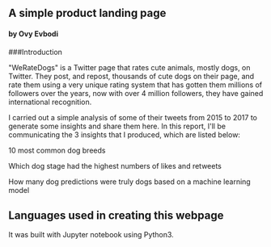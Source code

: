 ## A simple product landing page
#### by Ovy Evbodi


###Introduction

"WeRateDogs" is a Twitter page that rates cute animals, mostly dogs, on Twitter. They post, and repost, thousands of cute dogs on their page, and rate them using a very unique rating system that has gotten them millions of followers over the years, now with over 4 million followers, they have gained international recognition.

I carried out a simple analysis of some of their tweets from 2015 to 2017 to generate some insights and share them here. In this report, I'll be communicating the 3 insights that I produced, which are listed below:

10 most common dog breeds

Which dog stage had the highest numbers of likes and retweets

How many dog predictions were truly dogs based on a machine learning model


## Languages used in creating this webpage
It was built with Jupyter notebook using Python3.